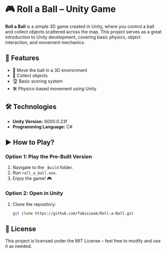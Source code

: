 # 🎮 Roll a Ball – Unity Game  

**Roll a Ball** is a simple 3D game created in Unity, where you control a ball and collect objects scattered across the map. This project serves as a great introduction to Unity development, covering basic physics, object interaction, and movement mechanics.  

## 🚀 Features  
- 🔵 Move the ball in a 3D environment  
- 🎯 Collect objects  
- 🏆 Basic scoring system  
- 🛠️ Physics-based movement using Unity  

## 🛠️ Technologies  
- **Unity Version:** 6000.0.23f  
- **Programming Language:** C#  

## ▶️ How to Play?  
### **Option 1: Play the Pre-Built Version**  
1. Navigate to the `_Build` folder.  
2. Run `roll_a_ball.exe`.  
3. Enjoy the game! 🎮  

### **Option 2: Open in Unity**  
1. Clone the repository:  
   ```sh
   git clone https://github.com/fabisiaak/Roll-a-Ball.git

## 📄 License
This project is licensed under the MIT License – feel free to modify and use it as needed.
